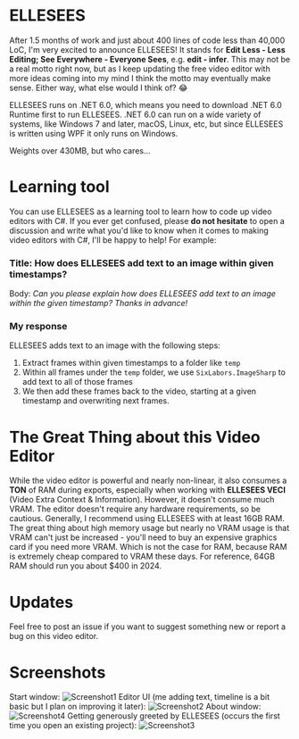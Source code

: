 # ELLESEES
After 1.5 months of work and just about 400 lines of code less than 40,000 LoC, I'm very excited to announce ELLESEES! It stands for **Edit Less - Less Editing; See Everywhere - Everyone Sees**, e.g. **edit - infer**. This may not be a real motto right now, but as I keep updating the free video editor with more ideas coming into my mind I think the motto may eventually make sense. Either way, what else would I think of? 😂

ELLESEES runs on .NET 6.0, which means you need to download .NET 6.0 Runtime first to run ELLESEES. .NET 6.0 can run on a wide variety of systems, like Windows 7 and later, macOS, Linux, etc, but since ELLESEES is written using WPF it only runs on Windows.

Weights over 430MB, but who cares...

# Learning tool
You can use ELLESEES as a learning tool to learn how to code up video editors with C#. If you ever get confused, please **do not hesitate** to open a discussion and write what you'd like to know when it comes to making video editors with C#, I'll be happy to help! For example:

### Title: How does ELLESEES add text to an image within given timestamps?
Body: *Can you please explain how does ELLESEES add text to an image within the given timestamp? Thanks in advance!*
### My response
ELLESEES adds text to an image with the following steps:
1. Extract frames within given timestamps to a folder like `temp`
2. Within all frames under the `temp` folder, we use `SixLabors.ImageSharp` to add text to all of those frames
3. We then add these frames back to the video, starting at a given timestamp and overwriting next frames.

# The Great Thing about this Video Editor
While the video editor is powerful and nearly non-linear, it also consumes a **TON** of RAM during exports, especially when working with **ELLESEES VECI** (Video Extra Context &amp; Information). However, it doesn't consume much VRAM. The editor doesn't require any hardware requirements, so be cautious. Generally, I recommend using ELLESEES with at least 16GB RAM. The great thing about high memory usage but nearly no VRAM usage is that VRAM can't just be increased - you'll need to buy an expensive graphics card if you need more VRAM. Which is not the case for RAM, because RAM is extremely cheap compared to VRAM these days. For reference, 64GB RAM should run you about $400 in 2024.

# Updates
Feel free to post an issue if you want to suggest something new or report a bug on this video editor.

# Screenshots
Start window:
![Screenshot1](https://github.com/winscripter/ELLESEES/assets/142818255/bd5dc608-5b98-45b0-a70a-0395827d11e3)
Editor UI (me adding text, timeline is a bit basic but I plan on improving it later):
![Screenshot2](https://github.com/winscripter/ELLESEES/assets/142818255/9d36c881-18e9-480e-a58d-64ab7092edff)
About window:
![Screenshot4](https://github.com/winscripter/ELLESEES/assets/142818255/5e8d0dc9-8453-405e-b39b-fe506500a91a)
Getting generously greeted by ELLESEES (occurs the first time you open an existing project):
![Screenshot3](https://github.com/winscripter/ELLESEES/assets/142818255/273483ab-a984-424f-a0bd-72bdf1c5d493)

